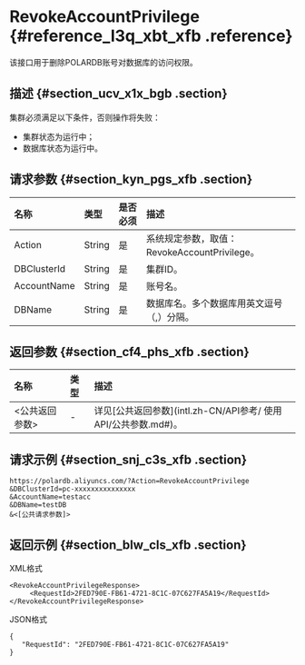 # RevokeAccountPrivilege {#reference_l3q_xbt_xfb .reference}

该接口用于删除POLARDB账号对数据库的访问权限。

## 描述 {#section_ucv_x1x_bgb .section}

集群必须满足以下条件，否则操作将失败：

-   集群状态为运行中；
-   数据库状态为运行中。

## 请求参数 {#section_kyn_pgs_xfb .section}

|名称|类型|是否必须|描述|
|:-|:-|:---|:-|
|Action|String|是|系统规定参数，取值：RevokeAccountPrivilege。|
|DBClusterId|String|是|集群ID。|
|AccountName|String|是|账号名。|
|DBName|String|是|数据库名。多个数据库用英文逗号（,）分隔。|

## 返回参数 {#section_cf4_phs_xfb .section}

|名称|类型|描述|
|:-|:-|:-|
|<公共返回参数\>|-|详见[公共返回参数](intl.zh-CN/API参考/ 使用API/公共参数.md#)。|

## 请求示例 {#section_snj_c3s_xfb .section}

``` {#codeblock_s01_rvv_8tj}
https://polardb.aliyuncs.com/?Action=RevokeAccountPrivilege
&DBClusterId=pc-xxxxxxxxxxxxxxx
&AccountName=testacc
&DBName=testDB
&<[公共请求参数]>
```

## 返回示例 {#section_blw_cls_xfb .section}

XML格式

``` {#codeblock_0be_gif_t7c}
<RevokeAccountPrivilegeResponse>  
     <RequestId>2FED790E-FB61-4721-8C1C-07C627FA5A19</RequestId>
</RevokeAccountPrivilegeResponse>
```

JSON格式

``` {#codeblock_gm1_rtx_2ce}
{
   "RequestId": "2FED790E-FB61-4721-8C1C-07C627FA5A19"
}
```

